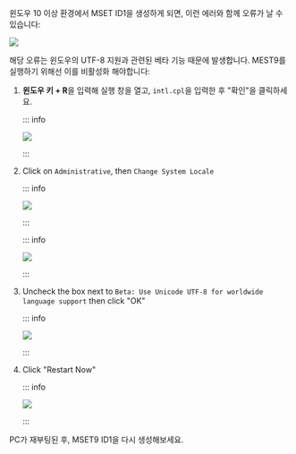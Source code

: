 윈도우 10 이상 환경에서 MSET ID1을 생성하게 되면, 이런 에러와 함께 오류가 날 수 있습니다:

![](/images/screenshots/troubleshooting/234.png)

해당 오류는 윈도우의 UTF-8 지원과 관련된 베타 기능 때문에 발생합니다. MEST9를 실행하기 위해선 이를 비활성화 해야합니다:

1. **윈도우 키 + R**을 입력해 실행 창을 열고, `intl.cpl`을 입력한 후 "확인"을 클릭하세요.

   ::: info

   ![](/images/screenshots/troubleshooting/234run.png)

   :::

2. Click on `Administrative`, then `Change System Locale`

   ::: info

   ![](/images/screenshots/troubleshooting/234region.png)

   :::

   ::: info

   ![](/images/screenshots/troubleshooting/234administrative.png)

   :::

3. Uncheck the box next to `Beta: Use Unicode UTF-8 for worldwide language support` then click "OK"

   ::: info

   ![](/images/screenshots/troubleshooting/234locale.png)

   :::

4. Click "Restart Now"

   ::: info

   ![](/images/screenshots/troubleshooting/234restart.png)

   :::

PC가 재부팅된 후, MSET9 ID1을 다시 생성해보세요.
